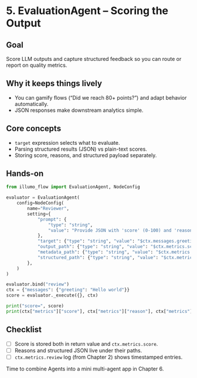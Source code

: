 # 5. EvaluationAgent – Scoring the Output

## Goal
Score LLM outputs and capture structured feedback so you can route or report on quality metrics.

## Why it keeps things lively
- You can gamify flows (“Did we reach 80+ points?”) and adapt behavior automatically.
- JSON responses make downstream analytics simple.

## Core concepts
- `target` expression selects what to evaluate.
- Parsing structured results (JSON) vs plain-text scores.
- Storing score, reasons, and structured payload separately.

## Hands-on
```python
from illumo_flow import EvaluationAgent, NodeConfig

evaluator = EvaluationAgent(
    config=NodeConfig(
        name="Reviewer",
        setting={
            "prompt": {
                "type": "string",
                "value": "Provide JSON with 'score' (0-100) and 'reasons' for {{ $ctx.messages.greeting }}",
            },
            "target": {"type": "string", "value": "$ctx.messages.greeting"},
            "output_path": {"type": "string", "value": "$ctx.metrics.score"},
            "metadata_path": {"type": "string", "value": "$ctx.metrics.reason"},
            "structured_path": {"type": "string", "value": "$ctx.metrics.details"},
        },
    )
)

evaluator.bind("review")
ctx = {"messages": {"greeting": "Hello world"}}
score = evaluator._execute({}, ctx)

print("score=", score)
print(ctx["metrics"]["score"], ctx["metrics"]["reason"], ctx["metrics"]["details"])
```

## Checklist
- [ ] Score is stored both in return value and `ctx.metrics.score`.
- [ ] Reasons and structured JSON live under their paths.
- [ ] `ctx.metrics.review` log (from Chapter 2) shows timestamped entries.

Time to combine Agents into a mini multi-agent app in Chapter 6.
